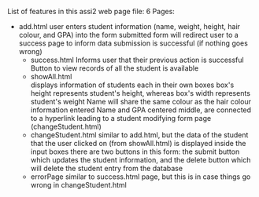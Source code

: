 List of features in this assi2 web page file:
6 Pages:
  - add.html
      user enters student information (name, weight, height, hair colour, and GPA) into the form
      submitted form will redirect user to a success page to inform data submission is successful (if nothing goes wrong)
    - success.html
      Informs user that their previous action is successful
      Button to view records of all the student is available
    - showAll.html\
      displays information of students each in their own boxes
      box's height represents student's height, whereas box's width represents student's weight
      Name will share the same colour as the hair colour information entered
      Name and GPA centered middle, are connected to a hyperlink leading to a student modifying form page (changeStudent.html)
    - changeStudent.html
      similar to add.html, but the data of the student that the user clicked on (from showAll.html) is displayed inside the input boxes
      there are two buttons in this form: the submit button which updates the student information, and the delete button which will delete the student entry from the database
    - errorPage
      similar to success.html page, but this is in case things go wrong in changeStudent.html
    
